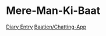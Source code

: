# Mere-Man-Ki-Baat

[Diary Entry](https://todo-list-sai.web.app/)
[Baatien/Chatting-App](https://baatien-sai-f00f3.web.app/)